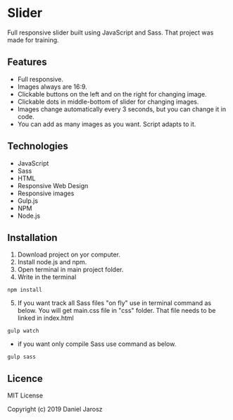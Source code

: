 # Slider
Full responsive slider built using JavaScript and Sass.
That project was made for training.

## Features

* Full responsive.
* Images always are 16:9. 
* Clickable buttons on the left and on the right for changing image.
* Clickable dots in middle-bottom of slider for changing images.
* Images change automatically every 3 seconds, but you can change it in code.
* You can add as many images as you want. Script adapts to it.

## Technologies

* JavaScript
* Sass
* HTML
* Responsive Web Design
* Responsive images
* Gulp.js
* NPM
* Node.js



## Installation

1. Download project on yor computer.
2. Install node.js and npm.
3. Open terminal in main project folder.
4. Write in the terminal
```
npm install
```
5. If you want track all Sass files "on fly" use in terminal command as below. You will get main.css file in "css" folder. That file needs to be linked in index.html
```
gulp watch
```
* if you want only compile Sass use command as below.
```
gulp sass
```

## Licence

MIT License

Copyright (c) 2019 Daniel Jarosz



